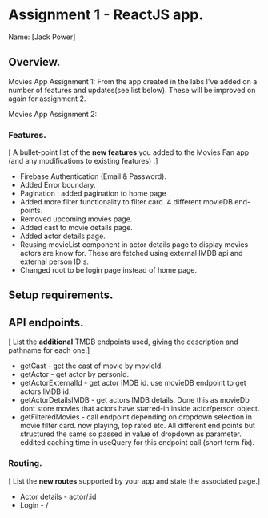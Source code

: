# Assignment 1 - ReactJS app.

Name: [Jack Power]

## Overview.

Movies App Assignment 1:
From the app created in the labs I've added on a number of features and updates(see list below). These will be improved on again for assignment 2.

Movies App Assignment 2:

### Features.
[ A bullet-point list of the __new features__ you added to the Movies Fan app (and any modifications to existing features) .]
 
+ Firebase Authentication (Email & Password).
+ Added Error boundary.
+ Pagination : added pagination to home page  
+ Added more filter functionality to filter card. 4 different movieDB end-points.
+ Removed upcoming movies page.
+ Added cast to movie details page.
+ Added actor details page.
+ Reusing movieList component in actor details page to display movies actors are know for. These are fetched using external IMDB api and external person ID's.
+ Changed root to be login page instead of home page.

## Setup requirements.



## API endpoints.

[ List the __additional__ TMDB endpoints used, giving the description and pathname for each one.] 

+ getCast - get the cast of movie by movieId.
+ getActor - get actor by personId.
+ getActorExternalId - get actor IMDB id. use movieDB endpoint to get actors IMDB id.
+ getActorDetailsIMDB -  get actors IMDB details. Done this as movieDb dont store movies that actors have starred-in inside actor/person object.
+ getFilteredMovies - call endpoint depending on dropdown selection in movie filter card. now playing, top rated etc. All different end points but structured the same so passed in value of dropdown as parameter. eddited caching time in useQuery for this endpoint call (short term fix).


### Routing.

[ List the __new routes__ supported by your app and state the associated page.]

+ Actor details - actor/:id
+ Login - / 


